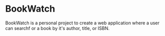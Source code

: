 # BookWatch
BookWatch is a personal project to create a web application where a user can searchf or a book by it's author, title, or ISBN.
